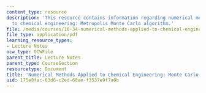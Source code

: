 ```yaml
---
content_type: resource
description: 'This resource contains information regarding numerical methods applied
  to chemical engineering: Metropolis Monte Carlo algorithm.'
file: /media/courses/10-34-numerical-methods-applied-to-chemical-engineering-fall-2015/175e8fac63d6c2ed68aef3537e9f7a0b_MIT10_34F15_Lec33.pdf
file_type: application/pdf
learning_resource_types:
- Lecture Notes
ocw_type: OCWFile
parent_title: Lecture Notes
parent_type: CourseSection
resourcetype: Document
title: 'Numerical Methods Applied to Chemical Engineering: Monte Carlo Methods 2'
uid: 175e8fac-63d6-c2ed-68ae-f3537e9f7a0b
---
```

